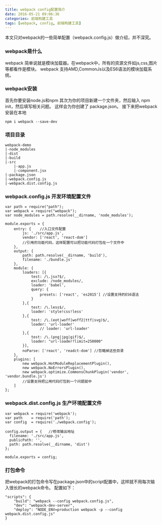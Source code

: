 ```yaml
---
title: webpack config配置简介
date: 2016-05-21 09:06:36
categories: 前端构建工具
tags: [webpack, config, 前端构建工具]
---
```

本文只对webpack的一些简单配置（webpack.config.js）做介绍，并不深究。
### webpack是什么
webpack 简单说就是模块加载器。在webpack中，所有的资源文件如js,css,图片等都看作是模块。
webpack 支持AMD,CommonJs以及ES6语法的模块加载系统。
### webpack安装
首先你要安装node.js和npm
其次为你的项目新建一个文件夹，然后输入 npm init，然后填写相关问题。
这样会为你创建了 package.json。
接下来把webpack 安装在本地
```
npm i webpack --save-dev
```
### 项目目录
```
webpack-demo
|-node_modules
|-dist
|-build
|-src
    |-app.js
    |-component.jsx
|-package.json
|-webpack.config.js
|-webpack.dist.config.js
```
### webpack.config.js 开发环境配置文件
```
var path = require("path");
var webpack = require("webpack");
var node_modules = path.resolve(__dirname, 'node_modules');

module.exports = {
    entry: {    //入口文件配置
        js: './src/app.js',
        vendor: ['react', 'react-dom'] 
        //引用的功能代码，这样配置可以把功能代码打包在一个文件中
    },
    output: {
        path: path.resolve(__dirname, 'build'),
        filename: './bundle.js'
    },
    module: {
        loaders: [{
            test: /\.jsx?$/,
            exclude: /node_modules/,
            loader: 'babel',
            query: {
                presets: ['react', 'es2015'] //设置支持的ES6语法
            }
        },{
            test: /\.less$/,
            loader: 'style!css!less'
        },{
            test: /\.(eot|woff|woff2|ttf|svg)$/,
            loader: 'url-loader'
                // loader: 'url-loader'
        },{
            test: /\.(png|jpg|gif)$/,
            loader: "url-loader?limit=250000"
        }],
        noParse: ['react', 'readct-dom'] //忽略掉这些目录
    },
    plugins: [
        new webpack.HotModuleReplacementPlugin(),
        new webpack.NoErrorsPlugin(),
        new webpack.optimize.CommonsChunkPlugin('vendor', 'vendor.bundle.js') 
        //设置支持把公用代码打包到一个问题就中
    ]
};
```
### webpack.dist.config.js 生产环境配置文件
```
var webpack = require('webpack');
var path    = require('path');
var config  = require('./webpack.config');

config.output = {   //修改输出地址
  filename: './src/app.js',
  publicPath: '',
  path: path.resolve(__dirname, 'dist')
};

module.exports = config;
```
### 打包命令
把webpack的打包命令写在package.json中的script配置中，这样就不用每次输入很长的webpack命令。
配置如下：
```
"scripts": {
    "build": "webpack --config webpack.config.js",
    "dev": "webpack-dev-server",
    "deploy": "NODE_ENV=production webpack -p --config webpack.dist.config.js"
}
```
